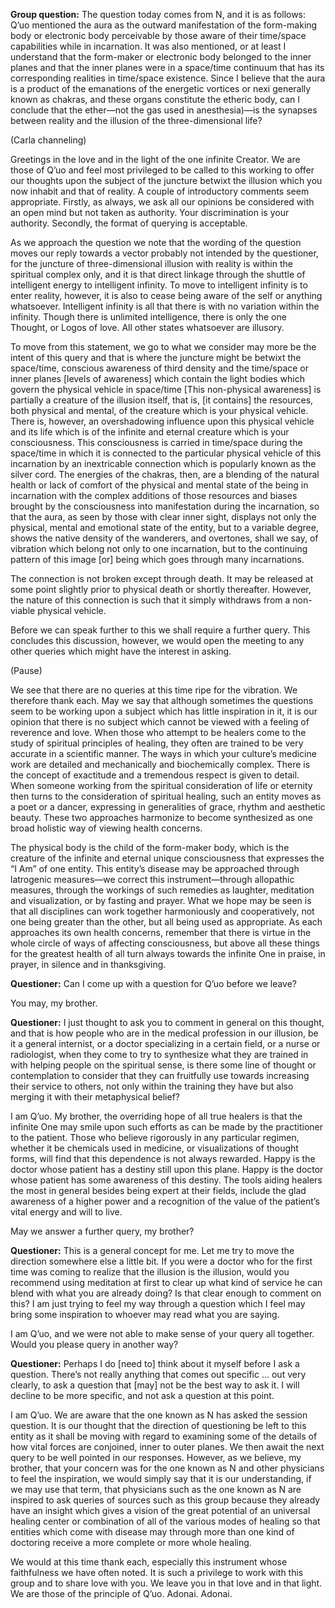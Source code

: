 <p class="group-question"><strong>Group question:</strong> The question today comes from N, and it is as follows: Q’uo mentioned the aura as the outward manifestation of the form-making body or electronic body perceivable by those aware of their time/space capabilities while in incarnation. It was also mentioned, or at least I understand that the form-maker or electronic body belonged to the inner planes and that the inner planes were in a space/time continuum that has its corresponding realities in time/space existence. Since I believe that the aura is a product of the emanations of the energetic vortices or nexi generally known as chakras, and these organs constitute the etheric body, can I conclude that the ether—not the gas used in anesthesia)—is the synapses between reality and the illusion of the three-dimensional life?</p>
<p class="channel-type">(Carla channeling)</p>
<p>Greetings in the love and in the light of the one infinite Creator. We are those of Q’uo and feel most privileged to be called to this working to offer our thoughts upon the subject of the juncture betwixt the illusion which you now inhabit and that of reality. A couple of introductory comments seem appropriate. Firstly, as always, we ask all our opinions be considered with an open mind but not taken as authority. Your discrimination is your authority. Secondly, the format of querying is acceptable.</p>
<p>As we approach the question we note that the wording of the question moves our reply towards a vector probably not intended by the questioner, for the juncture of three-dimensional illusion with reality is within the spiritual complex only, and it is that direct linkage through the shuttle of intelligent energy to intelligent infinity. To move to intelligent infinity is to enter reality, however, it is also to cease being aware of the self or anything whatsoever. Intelligent infinity is all that there is with no variation within the infinity. Though there is unlimited intelligence, there is only the one Thought, or Logos of love. All other states whatsoever are illusory.</p>
<p>To move from this statement, we go to what we consider may more be the intent of this query and that is where the juncture might be betwixt the space/time, conscious awareness of third density and the time/space or inner planes [levels of awareness] which contain the light bodies which govern the physical vehicle in space/time [This non-physical awareness] is partially a creature of the illusion itself, that is, [it contains] the resources, both physical and mental, of the creature which is your physical vehicle. There is, however, an overshadowing influence upon this physical vehicle and its life which is of the infinite and eternal creature which is your consciousness. This consciousness is carried in time/space during the space/time in which it is connected to the particular physical vehicle of this incarnation by an inextricable connection which is popularly known as the silver cord. The energies of the chakras, then, are a blending of the natural health or lack of comfort of the physical and mental state of the being in incarnation with the complex additions of those resources and biases brought by the consciousness into manifestation during the incarnation, so that the aura, as seen by those with clear inner sight, displays not only the physical, mental and emotional state of the entity, but to a variable degree, shows the native density of the wanderers, and overtones, shall we say, of vibration which belong not only to one incarnation, but to the continuing pattern of this image [or] being which goes through many incarnations.</p>
<p>The connection is not broken except through death. It may be released at some point slightly prior to physical death or shortly thereafter. However, the nature of this connection is such that it simply withdraws from a non-viable physical vehicle.</p>
<p>Before we can speak further to this we shall require a further query. This concludes this discussion, however, we would open the meeting to any other queries which might have the interest in asking.</p>
<p class="comment">(Pause)</p>
<p>We see that there are no queries at this time ripe for the vibration. We therefore thank each. May we say that although sometimes the questions seem to be working upon a subject which has little inspiration in it, it is our opinion that there is no subject which cannot be viewed with a feeling of reverence and love. When those who attempt to be healers come to the study of spiritual principles of healing, they often are trained to be very accurate in a scientific manner. The ways in which your culture’s medicine work are detailed and mechanically and biochemically complex. There is the concept of exactitude and a tremendous respect is given to detail. When someone working from the spiritual consideration of life or eternity then turns to the consideration of spiritual healing, such an entity moves as a poet or a dancer, expressing in generalities of grace, rhythm and aesthetic beauty. These two approaches harmonize to become synthesized as one broad holistic way of viewing health concerns.</p>
<p>The physical body is the child of the form-maker body, which is the creature of the infinite and eternal unique consciousness that expresses the “I Am” of one entity. This entity’s disease may be approached through latrogenic measures—we correct this instrument—through allopathic measures, through the workings of such remedies as laughter, meditation and visualization, or by fasting and prayer. What we hope may be seen is that all disciplines can work together harmoniously and cooperatively, not one being greater than the other, but all being used as appropriate. As each approaches its own health concerns, remember that there is virtue in the whole circle of ways of affecting consciousness, but above all these things for the greatest health of all turn always towards the infinite One in praise, in prayer, in silence and in thanksgiving.</p>
<p><strong>Questioner:</strong> Can I come up with a question for Q’uo before we leave?</p>
<p>You may, my brother.</p>
<p><strong>Questioner:</strong> I just thought to ask you to comment in general on this thought, and that is how people who are in the medical profession in our illusion, be it a general internist, or a doctor specializing in a certain field, or a nurse or radiologist, when they come to try to synthesize what they are trained in with helping people on the spiritual sense, is there some line of thought or contemplation to consider that they can fruitfully use towards increasing their service to others, not only within the training they have but also merging it with their metaphysical belief?</p>
<p>I am Q’uo. My brother, the overriding hope of all true healers is that the infinite One may smile upon such efforts as can be made by the practitioner to the patient. Those who believe rigorously in any particular regimen, whether it be chemicals used in medicine, or visualizations of thought forms, will find that this dependence is not always rewarded. Happy is the doctor whose patient has a destiny still upon this plane. Happy is the doctor whose patient has some awareness of this destiny. The tools aiding healers the most in general besides being expert at their fields, include the glad awareness of a higher power and a recognition of the value of the patient’s vital energy and will to live.</p>
<p>May we answer a further query, my brother?</p>
<p><strong>Questioner:</strong> This is a general concept for me. Let me try to move the direction somewhere else a little bit. If you were a doctor who for the first time was coming to realize that the illusion is the illusion, would you recommend using meditation at first to clear up what kind of service he can blend with what you are already doing? Is that clear enough to comment on this? I am just trying to feel my way through a question which I feel may bring some inspiration to whoever may read what you are saying.</p>
<p>I am Q’uo, and we were not able to make sense of your query all together. Would you please query in another way?</p>
<p><strong>Questioner:</strong> Perhaps I do [need to] think about it myself before I ask a question. There’s not really anything that comes out specific … out very clearly, to ask a question that [may] not be the best way to ask it. I will decline to be more specific, and not ask a question at this point.</p>
<p>I am Q’uo. We are aware that the one known as N has asked the session question. It is our thought that the direction of questioning be left to this entity as it shall be moving with regard to examining some of the details of how vital forces are conjoined, inner to outer planes. We then await the next query to be well pointed in our responses. However, as we believe, my brother, that your concern was for the one known as N and other physicians to feel the inspiration, we would simply say that it is our understanding, if we may use that term, that physicians such as the one known as N are inspired to ask queries of sources such as this group because they already have an insight which gives a vision of the great potential of an universal healing center or combination of all of the various modes of healing so that entities which come with disease may through more than one kind of doctoring receive a more complete or more whole healing.</p>
<p>We would at this time thank each, especially this instrument whose faithfulness we have often noted. It is such a privilege to work with this group and to share love with you. We leave you in that love and in that light. We are those of the principle of Q’uo. Adonai. Adonai.</p>